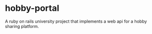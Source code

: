 # hobby-portal
A ruby on rails university project that implements a web api for a hobby sharing platform.
